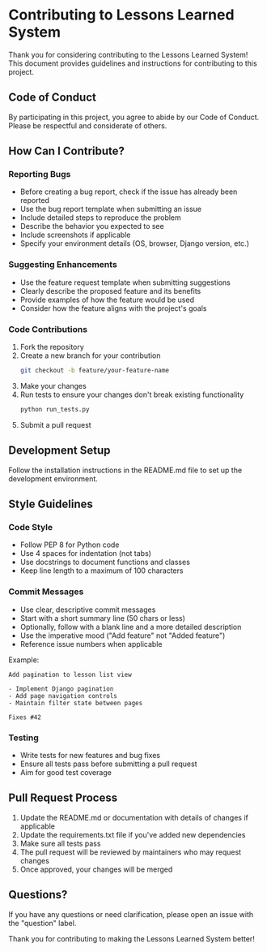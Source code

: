 # Contributing to Lessons Learned System

Thank you for considering contributing to the Lessons Learned System! This document provides guidelines and instructions for contributing to this project.

## Code of Conduct

By participating in this project, you agree to abide by our Code of Conduct. Please be respectful and considerate of others.

## How Can I Contribute?

### Reporting Bugs

- Before creating a bug report, check if the issue has already been reported
- Use the bug report template when submitting an issue
- Include detailed steps to reproduce the problem
- Describe the behavior you expected to see
- Include screenshots if applicable
- Specify your environment details (OS, browser, Django version, etc.)

### Suggesting Enhancements

- Use the feature request template when submitting suggestions
- Clearly describe the proposed feature and its benefits
- Provide examples of how the feature would be used
- Consider how the feature aligns with the project's goals

### Code Contributions

1. Fork the repository
2. Create a new branch for your contribution
   ```bash
   git checkout -b feature/your-feature-name
   ```
3. Make your changes
4. Run tests to ensure your changes don't break existing functionality
   ```bash
   python run_tests.py
   ```
5. Submit a pull request

## Development Setup

Follow the installation instructions in the README.md file to set up the development environment.

## Style Guidelines

### Code Style

- Follow PEP 8 for Python code
- Use 4 spaces for indentation (not tabs)
- Use docstrings to document functions and classes
- Keep line length to a maximum of 100 characters

### Commit Messages

- Use clear, descriptive commit messages
- Start with a short summary line (50 chars or less)
- Optionally, follow with a blank line and a more detailed description
- Use the imperative mood ("Add feature" not "Added feature")
- Reference issue numbers when applicable

Example:
```
Add pagination to lesson list view

- Implement Django pagination
- Add page navigation controls
- Maintain filter state between pages

Fixes #42
```

### Testing

- Write tests for new features and bug fixes
- Ensure all tests pass before submitting a pull request
- Aim for good test coverage

## Pull Request Process

1. Update the README.md or documentation with details of changes if applicable
2. Update the requirements.txt file if you've added new dependencies
3. Make sure all tests pass
4. The pull request will be reviewed by maintainers who may request changes
5. Once approved, your changes will be merged

## Questions?

If you have any questions or need clarification, please open an issue with the "question" label.

Thank you for contributing to making the Lessons Learned System better!
